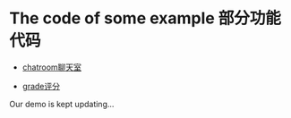 # The code of some example 部分功能代码

- [chatroom聊天室](https://github.com/HeXavi8/BUGU-Sport/tree/main/demos/chatroom)

   
- [grade评分](https://github.com/HeXavi8/BUGU-Sport/tree/main/demos/grade)

Our demo is kept updating...
